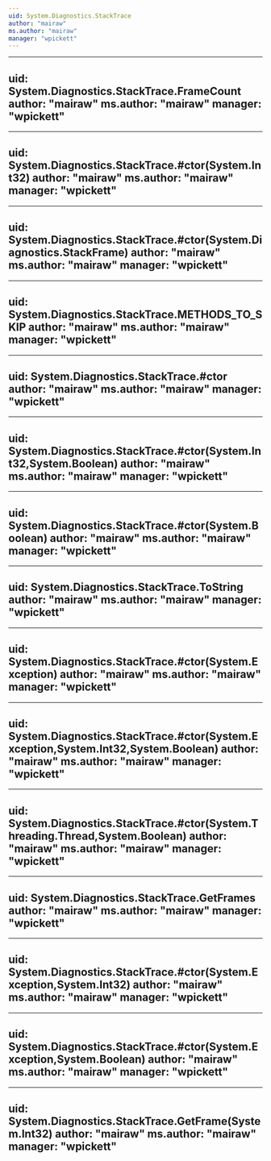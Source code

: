 ```yaml
---
uid: System.Diagnostics.StackTrace
author: "mairaw"
ms.author: "mairaw"
manager: "wpickett"
---
```


---
uid: System.Diagnostics.StackTrace.FrameCount
author: "mairaw"
ms.author: "mairaw"
manager: "wpickett"
---

---
uid: System.Diagnostics.StackTrace.#ctor(System.Int32)
author: "mairaw"
ms.author: "mairaw"
manager: "wpickett"
---

---
uid: System.Diagnostics.StackTrace.#ctor(System.Diagnostics.StackFrame)
author: "mairaw"
ms.author: "mairaw"
manager: "wpickett"
---

---
uid: System.Diagnostics.StackTrace.METHODS_TO_SKIP
author: "mairaw"
ms.author: "mairaw"
manager: "wpickett"
---

---
uid: System.Diagnostics.StackTrace.#ctor
author: "mairaw"
ms.author: "mairaw"
manager: "wpickett"
---

---
uid: System.Diagnostics.StackTrace.#ctor(System.Int32,System.Boolean)
author: "mairaw"
ms.author: "mairaw"
manager: "wpickett"
---

---
uid: System.Diagnostics.StackTrace.#ctor(System.Boolean)
author: "mairaw"
ms.author: "mairaw"
manager: "wpickett"
---

---
uid: System.Diagnostics.StackTrace.ToString
author: "mairaw"
ms.author: "mairaw"
manager: "wpickett"
---

---
uid: System.Diagnostics.StackTrace.#ctor(System.Exception)
author: "mairaw"
ms.author: "mairaw"
manager: "wpickett"
---

---
uid: System.Diagnostics.StackTrace.#ctor(System.Exception,System.Int32,System.Boolean)
author: "mairaw"
ms.author: "mairaw"
manager: "wpickett"
---

---
uid: System.Diagnostics.StackTrace.#ctor(System.Threading.Thread,System.Boolean)
author: "mairaw"
ms.author: "mairaw"
manager: "wpickett"
---

---
uid: System.Diagnostics.StackTrace.GetFrames
author: "mairaw"
ms.author: "mairaw"
manager: "wpickett"
---

---
uid: System.Diagnostics.StackTrace.#ctor(System.Exception,System.Int32)
author: "mairaw"
ms.author: "mairaw"
manager: "wpickett"
---

---
uid: System.Diagnostics.StackTrace.#ctor(System.Exception,System.Boolean)
author: "mairaw"
ms.author: "mairaw"
manager: "wpickett"
---

---
uid: System.Diagnostics.StackTrace.GetFrame(System.Int32)
author: "mairaw"
ms.author: "mairaw"
manager: "wpickett"
---
